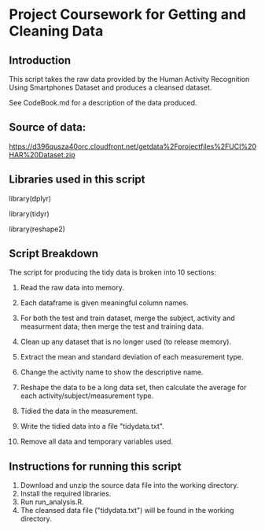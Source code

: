 Project Coursework for Getting and Cleaning Data
=======
Introduction
-------
This script takes the raw data provided by the Human Activity Recognition Using Smartphones Dataset and produces a cleansed dataset. 

See CodeBook.md for a description of the data produced.

Source of data:
-------

https://d396qusza40orc.cloudfront.net/getdata%2Fprojectfiles%2FUCI%20HAR%20Dataset.zip 

Libraries used in this script
-------
library(dplyr)

library(tidyr)

library(reshape2)


Script Breakdown
-------

The script for producing the tidy data is broken into 10 sections:

1. Read the raw data into memory.

2. Each dataframe is given meaningful column names.

3. For both the test and train dataset, merge the subject, activity and measurment data; then merge the test and training data.

4. Clean up any dataset that is no longer used (to release memory).

5. Extract the mean and standard deviation of each measurement type.

6. Change the activity name to show the descriptive name.

7. Reshape the data to be a long data set, then calculate the average for each activity/subject/measurement type.

8. Tidied the data in the measurement.

9. Write the tidied data into a file "tidydata.txt".

10. Remove all data and temporary variables used.

Instructions for running this script
-------
1. Download and unzip the source data file into the working directory.
2. Install the required libraries.
3. Run run_analysis.R.
4. The cleansed data file ("tidydata.txt") will be found in the working directory.


